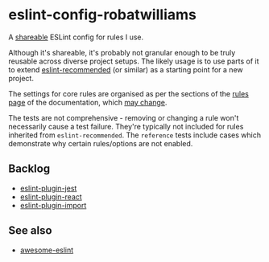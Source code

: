 # eslint-config-robatwilliams

A [shareable](https://eslint.org/docs/developer-guide/shareable-configs) ESLint config for rules I use.

Although it's shareable, it's probably not granular enough to be truly reusable across diverse project setups. The likely usage is to use parts of it to extend [eslint-recommended](https://github.com/eslint/eslint/blob/master/conf/eslint-recommended.js) (or similar) as a starting point for a new project.

The settings for core rules are organised as per the sections of the [rules page](https://eslint.org/docs/rules) of the documentation, which [may change](https://github.com/eslint/eslint/issues/7991).

The tests are not comprehensive - removing or changing a rule won't necessarily cause a test failure. They're typically not included for rules inherited from `eslint-recommended`. The `reference` tests include cases which demonstrate why certain rules/options are not enabled.

## Backlog
* [eslint-plugin-jest](https://github.com/jest-community/eslint-plugin-jest)
* [eslint-plugin-react](https://github.com/yannickcr/eslint-plugin-react)
* [eslint-plugin-import](https://github.com/benmosher/eslint-plugin-import)

## See also
* [awesome-eslint](https://github.com/dustinspecker/awesome-eslint)
